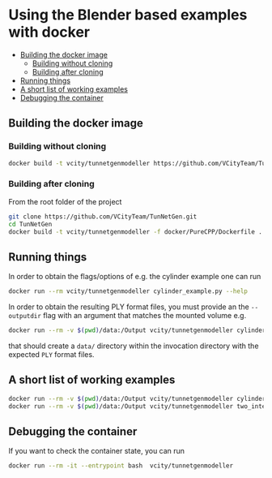 # Using the Blender based examples with docker 
<!-- TOC -->

- [Building the docker image](#building-the-docker-image)
  - [Building without cloning](#building-without-cloning)
  - [Building after cloning](#building-after-cloning)
- [Running things](#running-things)
- [A short list of working examples](#a-short-list-of-working-examples)
- [Debugging the container](#debugging-the-container)

<!-- /TOC -->

## Building the docker image

### Building without cloning

```bash
docker build -t vcity/tunnetgenmodeller https://github.com/VCityTeam/TunNetGen.git -f docker/WithModeller/Dockerfile
```

### Building after cloning

From the root folder of the project
```bash
git clone https://github.com/VCityTeam/TunNetGen.git
cd TunNetGen
docker build -t vcity/tunnetgenmodeller -f docker/PureCPP/Dockerfile .
```

## Running things

In order to obtain the flags/options of e.g. the cylinder example one can run

```bash
docker run --rm vcity/tunnetgenmodeller cylinder_example.py --help
```

In order to obtain the resulting PLY format files, you must provide an the 
`--outputdir` flag with an argument that matches the mounted volume e.g.

```bash
docker run --rm -v $(pwd)/data:/Output vcity/tunnetgenmodeller cylinder_example.py --subdivision 5 --outputdir /Output 
```

that should create a `data/` directory within the invocation directory with
the expected `PLY` format files.

## A short list of working examples

```bash
docker run --rm -v $(pwd)/data:/Output vcity/tunnetgenmodeller cylinder_example.py --outputdir /Output --radius 0.4 --length 2.0 --subdivision 5
docker run --rm -v $(pwd)/data:/Output vcity/tunnetgenmodeller two_intersecting_cylinders_example.py --outputdir /Output --radius 0.75 --length 6.0 --subdivision 6
```

## Debugging the container
If you want to check the container state, you can run
```bash
docker run --rm -it --entrypoint bash  vcity/tunnetgenmodeller
```
